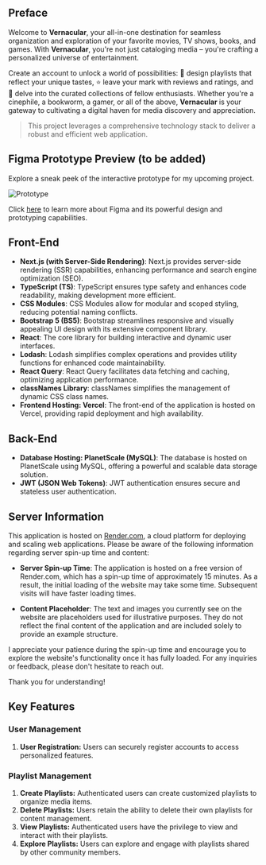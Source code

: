## Preface

Welcome to **Vernacular**, your all-in-one destination for seamless organization and exploration of your favorite movies, TV shows, books, and games. With **Vernacular**, you're not just cataloging media – you're crafting a personalized universe of entertainment.

Create an account to unlock a world of possibilities: 🎨 design playlists that reflect your unique tastes, ⭐ leave your mark with reviews and ratings, and 📝 delve into the curated collections of fellow enthusiasts. Whether you're a cinephile, a bookworm, a gamer, or all of the above, **Vernacular** is your gateway to cultivating a digital haven for media discovery and appreciation. 

>This project leverages a comprehensive technology stack to deliver a robust and efficient web application. 

## Figma Prototype Preview (to be added)

Explore a sneak peek of the interactive prototype for my upcoming project.

![Prototype](https://github.com/RuiQiHuang1832/vernacular/assets/70245384/3c618cf7-83e9-4046-a4d7-da34d359ceb4)



Click [here](https://www.figma.com/) to learn more about Figma and its powerful design and prototyping capabilities.

## Front-End

- **Next.js (with Server-Side Rendering)**: Next.js provides server-side rendering (SSR) capabilities, enhancing performance and search engine optimization (SEO).
- **TypeScript (TS)**: TypeScript ensures type safety and enhances code readability, making development more efficient.
- **CSS Modules**: CSS Modules allow for modular and scoped styling, reducing potential naming conflicts.
- **Bootstrap 5 (BS5)**: Bootstrap streamlines responsive and visually appealing UI design with its extensive component library.
- **React**: The core library for building interactive and dynamic user interfaces.
- **Lodash**: Lodash simplifies complex operations and provides utility functions for enhanced code maintainability.
- **React Query**: React Query facilitates data fetching and caching, optimizing application performance.
- **classNames Library**: classNames simplifies the management of dynamic CSS class names.
- **Frontend Hosting: Vercel**: The front-end of the application is hosted on Vercel, providing rapid deployment and high availability.

## Back-End
- **Database Hosting: PlanetScale (MySQL)**: The database is hosted on PlanetScale using MySQL, offering a powerful and scalable data storage solution.
- **JWT (JSON Web Tokens)**: JWT authentication ensures secure and stateless user authentication.

## Server Information

This application is hosted on [Render.com](https://render.com), a cloud platform for deploying and scaling web applications. Please be aware of the following information regarding server spin-up time and content:

- **Server Spin-up Time**: The application is hosted on a free version of Render.com, which has a spin-up time of approximately 15 minutes. As a result, the initial loading of the website may take some time. Subsequent visits will have faster loading times.

- **Content Placeholder**: The text and images you currently see on the website are placeholders used for illustrative purposes. They do not reflect the final content of the application and are included solely to provide an example structure.

I appreciate your patience during the spin-up time and encourage you to explore the website's functionality once it has fully loaded. For any inquiries or feedback, please don't hesitate to reach out.

Thank you for understanding!

## Key Features

### User Management

1. **User Registration:** Users can securely register accounts to access personalized features.

### Playlist Management

1. **Create Playlists:** Authenticated users can create customized playlists to organize media items.
2. **Delete Playlists:** Users retain the ability to delete their own playlists for content management.
3. **View Playlists:** Authenticated users have the privilege to view and interact with their playlists.
4. **Explore Playlists:** Users can explore and engage with playlists shared by other community members.


